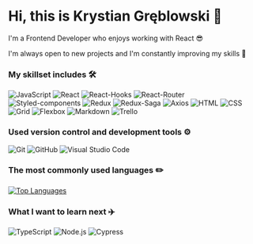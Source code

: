 # Hi, this is Krystian Gręblowski 👋

I'm a Frontend Developer who enjoys working with React 😎 

I'm always open to new projects and I'm constantly improving my skills 💪

### My skillset includes 🛠️
<p>
<img alt="JavaScript" src="https://img.shields.io/badge/JavaScript-F7DF1E?logo=JavaScript&logoColor=white&style=flat" />
<img alt="React" src="https://img.shields.io/badge/React-61DAFB?logo=React&logoColor=white&style=flat" />
<img alt="React-Hooks" src="https://img.shields.io/badge/React Hooks-0088CC?logo=React&logoColor=white&style=flat" />
<img alt="React-Router" src="https://img.shields.io/badge/React Router-CA4245?logo=React&logoColor=white&style=flat" />
<img alt="Styled-components" src="https://img.shields.io/badge/Styled Components-DB7093?logo=styled-components&logoColor=white&style=flat" />
<img alt="Redux" src="https://img.shields.io/badge/Redux-764ABC?logo=Redux&logoColor=white&style=flat" />
<img alt="Redux-Saga" src="https://img.shields.io/badge/Redux Saga-999999?logo=Redux-Saga&logoColor=white&style=flat" />
<img alt="Axios" src="https://img.shields.io/badge/Axios-5A29E46?logo=Axios&logoColor=white&style=flat" />
<img alt="HTML" src="https://img.shields.io/badge/HTML-E34F26?logo=HTML5&logoColor=white&style=flat" />
<img alt="CSS" src="https://img.shields.io/badge/CSS-1572B6?logo=CSS3&logoColor=white&style=flat" />
<img alt="Grid" src="https://img.shields.io/badge/Grid-E61414?logo=CSS3&logoColor=white&style=flat" />
<img alt="Flexbox" src="https://img.shields.io/badge/Flexbox-7D00FF?logo=CSS3&logoColor=white&style=flat" />
<img alt="Markdown" src="https://img.shields.io/badge/Markdown-000000?logo=Markdown&logoColor=white&style=flat" />
<img alt="Trello" src="https://img.shields.io/badge/Trello-0052CC?logo=Trello&logoColor=white&style=flat" />
</p>

### Used version control and development tools ⚙️
<p>
<img alt="Git" src="https://img.shields.io/badge/Git-F05032?logo=Git&logoColor=white&style=flat" />
<img alt="GitHub" src="https://img.shields.io/badge/GitHub-181717?logo=GitHub&logoColor=white&style=flat" />
<img alt="Visual Studio Code" src="https://img.shields.io/badge/Visual Studio Code-007ACC?logo=Visual Studio Code&logoColor=white&style=flat" />
</p>

### The most commonly used languages ✏️

[![Top Languages](https://github-readme-stats.vercel.app/api/top-langs/?username=KrystianGreblowski&hide_title=true)](https://github.com/anuraghazra/github-readme-stats)

### What I want to learn next ✈️
<p>
<img alt="TypeScript" src="https://img.shields.io/badge/TypeScript-3178C6?logo=TypeScript&logoColor=white&style=flat" />
<img alt="Node.js" src="https://img.shields.io/badge/Node.js-5FA04E?logo=Node.js&logoColor=white&style=flat" />
<img alt="Cypress" src="https://img.shields.io/badge/Cypress-FF7200?logo=Cypress&logoColor=white&style=flat" />
</p>

